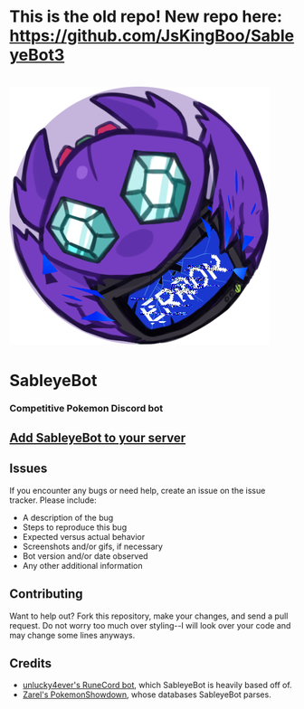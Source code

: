 # This is the old repo! New repo here: https://github.com/JsKingBoo/SableyeBot3
#
# ![logo](logo.png "logo") 
# SableyeBot
### Competitive Pokemon Discord bot

## [Add SableyeBot to your server](https://discordapp.com/oauth2/authorize?&client_id=211522070620667905&scope=bot)

## Issues
If you encounter any bugs or need help, create an issue on the issue tracker. Please include:

 * A description of the bug
 * Steps to reproduce this bug
 * Expected versus actual behavior
 * Screenshots and/or gifs, if necessary
 * Bot version and/or date observed
 * Any other additional information
 
## Contributing
Want to help out? Fork this repository, make your changes, and send a pull request.
Do not worry too much over styling--I will look over your code and may change some lines anyways.

## Credits
 * [unlucky4ever's RuneCord bot](https://github.com/unlucky4ever/RuneCord), which SableyeBot is heavily based off of.
 * [Zarel's PokemonShowdown](https://github.com/Zarel/Pokemon-Showdown), whose databases SableyeBot parses.